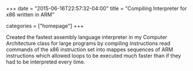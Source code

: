 +++
date = "2015-06-16T22:57:32-04:00"
title = "Compiling Interpreter for x86 written in ARM"

categories = ["homepage"]
+++

Created the fastest assembly language interpreter in my Computer Architecture class for large programs by compiling instructions read commands of the x86 instruction set into mappes sequences of ARM instructions which allowed loops to be executed much faster than if they had to be interpreted every time.